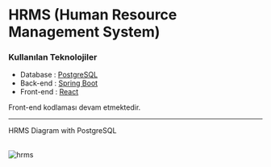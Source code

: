 # HRMS (Human Resource Management System)

### Kullanılan Teknolojiler
  <ul>
    <li>Database : <a href="https://github.com/iKotti/human-resource-management-system/blob/master/hrms.sql"> PostgreSQL  </a></li>
    <li>Back-end : <a href="https://github.com/iKotti/human-resource-management-system/tree/master/hrms">Spring Boot</a></li>
    <li>Front-end : <a href="https://github.com/iKotti/human-resource-management-system/tree/master/hrms-ui">React </a></li>
  </ul>
 Front-end kodlaması devam etmektedir.
<hr>
HRMS Diagram with PostgreSQL
<br><br>

![hrms](https://user-images.githubusercontent.com/58571709/122447387-5a39e400-cfac-11eb-9725-9daa21dc298a.png)

